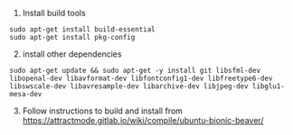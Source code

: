 1. Install build tools
```
sudo apt-get install build-essential
sudo apt-get install pkg-config
```

2. install other dependencies
```
sudo apt-get update && sudo apt-get -y install git libsfml-dev libopenal-dev libavformat-dev libfontconfig1-dev libfreetype6-dev libswscale-dev libavresample-dev libarchive-dev libjpeg-dev libglu1-mesa-dev
```

3. Follow instructions to build and install from 
https://attractmode.gitlab.io/wiki/compile/ubuntu-bionic-beaver/
